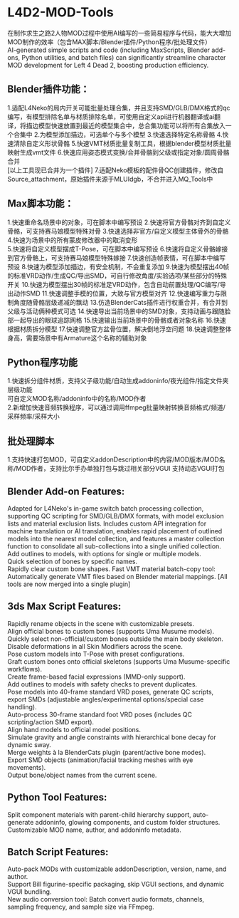 # L4D2-MOD-Tools
在制作求生之路2人物MOD过程中使用AI编写的一些简易程序与代码，能大大增加MOD制作的效率（包含MAX脚本/Blender插件/Python程序/批处理文件）  
AI-generated simple scripts and code (including MaxScripts, Blender add-ons, Python utilities, and batch files) can significantly streamline character MOD development for Left 4 Dead 2, boosting production efficiency.

## Blender插件功能：
1.适配L4Neko的局内开关可能批量处理合集，并且支持SMD/GLB/DMX格式的qc编写，有模型排除名单与材质排除名单，可使用自定义api进行机器翻译或ai翻译，将描边模型快速放置到最近的模型集合中，总合集功能可以将所有合集放入一个合集中 
2.为模型添加描边，可选单个与多个模型 
3.快速选择特定名称骨骼 
4.快速清除自定义形状骨骼 
5.快速VMT材质批量复制工具，根据blender模型材质批量映射生成vmt文件 
6.快速应用姿态模式变换/合并骨骼到父级或指定对象/圆周骨骼合并  
[以上工具现已合并为一个插件] 
7.适配Neko模板的配件骨QC创建插件，修改自Source_attachment，原始插件来源于MLUIdgb，不合并进入MQ_Tools中 

## Max脚本功能：
1.快速重命名场景中的对象，可在脚本中编写预设 
2.快速将官方骨骼对齐到自定义骨骼，可支持赛马娘模型特殊对骨 
3.快速选择非官方/自定义模型主体骨外的骨骼 
4.快速为场景中的所有蒙皮修改器中的取消变形  
5.快速将自定义模型摆成T-Pose，可在脚本中编写预设 
6.快速将自定义骨骼嫁接到官方骨骼上，可支持赛马娘模型特殊嫁接 
7.快速创造帧表情，可在脚本中编写预设 
8.快速为模型添加描边，有安全机制，不会重复添加 
9.快速为模型摆出40帧的标准VRD动作/生成QC/导出SMD，可自行修改角度/实验选项/某些部分的特殊开关 
10.快速为模型摆出30帧的标准足VRD动作，包含自动前置处理/QC编写/导出动作SMD 
11.快速调整手模的位置，大致与官方模型对齐 
12.快速编写重力与限制角度随骨骼层级递减的飘动 
13.仿造BlenderCats插件进行权重合并，有合并到父级与活动俩种模式可选 
14.快速导出当前场景中的SMD对象，支持动画与跟随脸部一起导出的眼球追踪网格 
15.快速输出当前场景中的骨骼或者对象名称 
16.快速根据材质拆分模型 
17.快速调整官方盆骨位置，解决倒地浮空问题 
18.快速调整整体身高，需要场景中有Armature这个名称的辅助对象

## Python程序功能
1.快速拆分组件材质，支持父子级功能/自动生成addoninfo/夜光组件/指定文件夹层级功能  
可自定义MOD名称/addoninfo中的名称/MOD作者  
2.新增加快速音频转换程序，可以通过调用ffmpeg批量映射转换音频格式/频道/采样频率/采样大小

## 批处理脚本
1.支持快速打包MOD，可自定义addonDescription中的内容/MOD版本/MOD名称/MOD作者，支持比尔手办单独打包与跳过相关部分VGUI 
支持动态VGUI打包 

## Blender Add-on Features:  
Adapted for L4Neko's in-game switch batch processing collection, supporting QC scripting for SMD/GLB/DMX formats, with model exclusion lists and material exclusion lists. Includes custom API integration for machine translation or AI translation, enables rapid placement of outlined models into the nearest model collection, and features a master collection function to consolidate all sub-collections into a single unified collection.
Add outlines to models, with options for single or multiple models.  
Quick selection of bones by specific names.  
Rapidly clear custom bone shapes.
Fast VMT material batch-copy tool: Automatically generate VMT files based on Blender material mappings.
[All tools are now merged into a single plugin]

## 3ds Max Script Features:  
Rapidly rename objects in the scene with customizable presets.  
Align official bones to custom bones (supports Uma Musume models).  
Quickly select non-official/custom bones outside the main body skeleton.  
Disable deformations in all Skin Modifiers across the scene.  
Pose custom models into T-Pose with preset configurations.  
Graft custom bones onto official skeletons (supports Uma Musume-specific workflows).  
Create frame-based facial expressions (MMD-only support).  
Add outlines to models with safety checks to prevent duplicates.  
Pose models into 40-frame standard VRD poses, generate QC scripts, export SMDs (adjustable angles/experimental options/special case handling).  
Auto-process 30-frame standard foot VRD poses (includes QC scripting/action SMD export).  
Align hand models to official model positions.  
Simulate gravity and angle constraints with hierarchical bone decay for dynamic sway.  
Merge weights à la BlenderCats plugin (parent/active bone modes).  
Export SMD objects (animation/facial tracking meshes with eye movements).  
Output bone/object names from the current scene.  

## Python Tool Features:  
Split component materials with parent-child hierarchy support, auto-generate addoninfo, glowing components, and custom folder structures.  
Customizable MOD name, author, and addoninfo metadata. 

## Batch Script Features:  
Auto-pack MODs with customizable addonDescription, version, name, and author.  
Support Bill figurine-specific packaging, skip VGUI sections, and dynamic VGUI bundling.  
New audio conversion tool: Batch convert audio formats, channels, sampling frequency, and sample size via FFmpeg.

